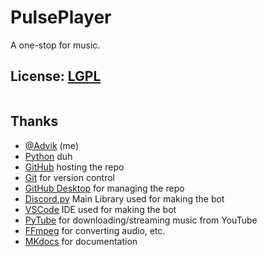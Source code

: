 # PulsePlayer
A one-stop for music.

## License: [LGPL](https://github.com/Pulse-Music/PulsePlayer/blob/Main/LICENSE.txt)
```
```

## Thanks
- [@Advik](https://github.com/Advik-B) (me)
- [Python](https://www.python.org/) duh
- [GitHub](https://github.com) hosting the repo
- [Git](https://git-scm.com/) for version control
- [GitHub Desktop](https://desktop.github.com/) for managing the repo
- [Discord.py](https://github.com/Rapptz/discord.py) Main Library used for making the bot
- [VSCode](https://code.visualstudio.com) IDE used for making the bot
- [PyTube](https://github.com/pytube/pytube) for downloading/streaming music from YouTube
- [FFmpeg](https://www.ffmpeg.org/) for converting audio, etc.
- [MKdocs](https://github.com/mkdocs/mkdocs/) for documentation
